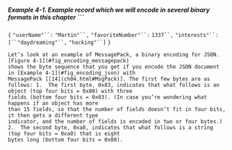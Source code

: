 ##### Example 4-1. Example record which we will encode in several binary formats in this chapter ```
`{`
    `"userName"``:` `"Martin"``,`
    `"favoriteNumber"``:` `1337``,`
    `"interests"``:` `[``"daydreaming"``,` `"hacking"``]`
`}`
``` 
Let’s look at an example of MessagePack, a binary encoding for JSON. [Figure 4-1](#fig_encoding_messagepack)
shows the byte sequence that you get if you encode the JSON document in [Example 4-1](#fig_encoding_json) with
MessagePack [[14](ch04.html#MsgPack)]. The first few bytes are as follows: 1.  The first byte, 0x83, indicates that what follows is an object (top four bits = 0x80) with three
fields (bottom four bits = 0x03). (In case you’re wondering what happens if an object has more
than 15 fields, so that the number of fields doesn’t fit in four bits, it then gets a different type
indicator, and the number of fields is encoded in two or four bytes.) 2.  The second byte, 0xa8, indicates that what follows is a string (top four bits = 0xa0) that is eight
bytes long (bottom four bits = 0x08).